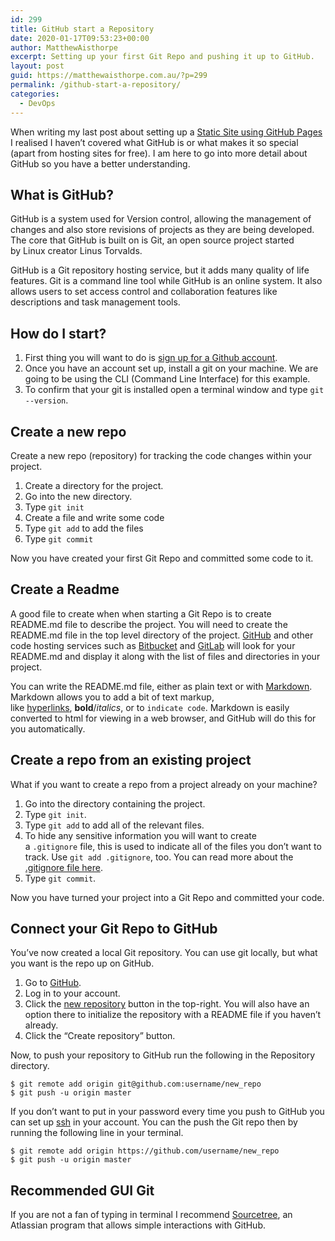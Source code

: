 ```yaml
---
id: 299
title: GitHub start a Repository
date: 2020-01-17T09:53:23+00:00
author: MatthewAisthorpe
excerpt: Setting up your first Git Repo and pushing it up to GitHub.
layout: post
guid: https://matthewaisthorpe.com.au/?p=299
permalink: /github-start-a-repository/
categories:
  - DevOps
---
```

When writing my last post about setting up a [Static Site using GitHub Pages](https://matthewaisthorpe.com.au/static-site-with-github-pages/) I realised I haven&#8217;t covered what GitHub is or what makes it so special (apart from hosting sites for free). I am here to go into more detail about GitHub so you have a better understanding.

## What is GitHub?

GitHub is a system used for Version control, allowing the management of changes and also store revisions of projects as they are being developed. The core that GitHub is built on is Git, an open source project started by&nbsp;Linux creator Linus Torvalds. 

GitHub is a Git repository hosting service, but it adds many quality of life features. Git is a command line tool while GitHub is an online system. It also allows users to set access control and collaboration features like descriptions and task management tools.

## How do I start?

  1. First thing you will want to do is [sign up for a Github account](https://github.com/join). 
  2. Once you have an account set up, install a git on your machine. We are going to be using the CLI (Command Line Interface) for this example.
  3. To confirm that your git is installed open a terminal window and type `git --version`.

## Create a new repo

Create a new repo (repository) for tracking the code changes within your project. 

  1. Create a directory for the project. 
  2. Go into the new directory.
  3. Type `git init`
  4. Create a file and write some code
  5. Type `git add` to add the files
  6. Type `git commit`

Now you have created your first Git Repo and committed some code to it. 

## Create a Readme

A good file to create when when starting a Git Repo is to create README.md file to describe the project. You will need to create the README.md file in the top level directory of the project. [GitHub](https://github.com/) and other code hosting services such as [Bitbucket](https://bitbucket.org/) and [GitLab](https://about.gitlab.com/) will look for your README.md and display it along with the list of files and directories in your project.

You can write the README.md file, either as plain text or with [Markdown](https://daringfireball.net/projects/markdown/). Markdown allows you to add a bit of text markup, like [hyperlinks](https://en.wikipedia.org/wiki/Hyperlink), **bold**/_italics_, or to `indicate code`. Markdown is easily converted to html for viewing in a web browser, and GitHub will do this for you automatically.

## Create a repo from an existing project

What if you want to create a repo from a project already on your machine?

  1. Go into the directory containing the project.
  2. Type `git init`.
  3. Type `git add` to add all of the relevant files.
  4. To hide any sensitive information you will want to create a `.gitignore` file, this is used to indicate all of the files you don’t want to track. Use `git add .gitignore`, too. You can read more about the [.gitignore file here](https://git-scm.com/docs/gitignore).
  5. Type `git commit`.

Now you have turned your project into a Git Repo and committed your code. 

## Connect your Git Repo to GitHub

You’ve now created a local Git repository. You can use git locally, but what you want is the repo up on GitHub.

  1. Go to [GitHub](https://github.com/).
  2. Log in to your account.
  3. Click the [new repository](https://github.com/new) button in the top-right. You will also have an option there to initialize the repository with a README file if you haven&#8217;t already.
  4. Click the “Create repository” button.

Now, to push your repository to GitHub run the following in the Repository directory. 

<pre class="wp-block-code"><code>$ git remote add origin git@github.com:username/new_repo
$ git push -u origin master</code></pre>

If you don&#8217;t want to put in your password every time you push to GitHub you can set up [ssh](https://en.wikipedia.org/wiki/Secure_Shell) in your account. You can the push the Git repo then by running the following line in your terminal.

<pre class="wp-block-code"><code>$ git remote add origin https://github.com/username/new_repo
$ git push -u origin master</code></pre>

## Recommended GUI Git

If you are not a fan of typing in terminal I recommend [Sourcetree](https://www.sourcetreeapp.com/), an Atlassian program that allows simple interactions with GitHub.